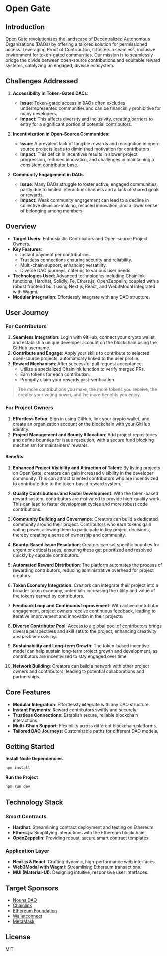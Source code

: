 # Open Gate

## Introduction

Open Gate revolutionizes the landscape of Decentralized Autonomous Organizations (DAOs) by offering a tailored solution for permissioned access. Leveraging Proof of Contribution, it fosters a seamless, inclusive environment for token-gated communities. Our mission is to seamlessly bridge the divide between open-source contributions and equitable reward systems, catalyzing an engaged, diverse ecosystem.

## Challenges Addressed

1. **Accessibility in Token-Gated DAOs**:
   - **Issue**: Token-gated access in DAOs often excludes underrepresented communities and can be financially prohibitive for many developers.
   - **Impact**: This affects diversity and inclusivity, creating barriers to entry for a significant portion of potential contributors.

2. **Incentivization in Open-Source Communities**:
   - **Issue**: A prevalent lack of tangible rewards and recognition in open-source projects leads to diminished motivation for contributors.
   - **Impact**: This deficit in incentives results in slower project progression, reduced innovation, and challenges in maintaining a consistent contributor base.

3. **Community Engagement in DAOs**:
   - **Issue**: Many DAOs struggle to foster active, engaged communities, partly due to limited interaction channels and a lack of shared goals or rewards.
   - **Impact**: Weak community engagement can lead to a decline in collective decision-making, reduced innovation, and a lower sense of belonging among members.

## Overview

- **Target Users**: Enthusiastic Contributors and Open-source Project Owners.
- **Key Features**:
  - Instant payment per contributions.
  - Trustless connections ensuring security and reliability.
  - Multi-chain support, enhancing versatility.
  - Diverse DAO journeys, catering to various user needs.
- **Technologies Used**: Advanced technologies including Chainlink functions, Hardhat, Solidly, Fe, Ethers.js, OpenZeppelin, coupled with a robust frontend built using Next.js, React, and Web3Modal integrated with Wagmi.
- **Modular Integration**: Effortlessly integrate with any DAO structure.

## User Journey

### For Contributors

1. **Seamless Integration**: Login with GitHub, connect your crypto wallet, and establish a unique developer account on the blockchain using the GitHub username.
2. **Contribute and Engage**: Apply your skills to contribute to selected open-source projects, automatically linked to the user profile.
3. **Reward Mechanism**: After successful pull request acceptance:
   - Utilize a specialized Chainlink function to verify merged PRs.
   - Earn tokens for each contribution.
   - Promptly claim your rewards post-verification.

> The more contributions you make, the more tokens you receive, the greater your voting power, and the more benefits you enjoy.

### For Project Owners

1. **Effortless Setup**: Sign in using GitHub, link your crypto wallet, and create an organization account on the blockchain with your GitHub identity.
2. **Project Management and Bounty Allocation**: Add project repositories and define bounties for issue resolution, with a secure fund blocking mechanism for maintainers' rewards.

#### Benefits

1. **Enhanced Project Visibility and Attraction of Talent**: By listing projects on Open Gate, creators can gain increased visibility in the developer community. This can attract talented contributors who are incentivized to contribute due to the token-based reward system.

2. **Quality Contributions and Faster Development**: With the token-based reward system, contributors are motivated to provide high-quality work. This can lead to faster development cycles and more robust code contributions.

3. **Community Building and Governance**: Creators can build a dedicated community around their project. Contributors who earn tokens gain voting power, allowing them to participate in key project decisions, thereby creating a sense of ownership and community.

4. **Bounty-Based Issue Resolution**: Creators can set specific bounties for urgent or critical issues, ensuring these get prioritized and resolved quickly by capable contributors.

5. **Automated Reward Distribution**: The platform automates the process of rewarding contributors, reducing administrative overhead for project creators.

6. **Token Economy Integration**: Creators can integrate their project into a broader token economy, potentially increasing the utility and value of the tokens earned by contributors.

7. **Feedback Loop and Continuous Improvement**: With active contributor engagement, project owners receive continuous feedback, leading to iterative improvement and innovation in their projects.

8. **Diverse Contributor Pool**: Access to a global pool of contributors brings diverse perspectives and skill sets to the project, enhancing creativity and problem-solving.

9. **Sustainability and Long-term Growth**: The token-based incentive model can help sustain long-term project growth and development, as contributors are incentivized to stay engaged over time.

10. **Network Building**: Creators can build a network with other project owners and contributors, leading to potential collaborations and partnerships.

## Core Features

- **Modular Integration**: Effortlessly integrate with any DAO structure.
- **Instant Payments**: Reward contributors swiftly and securely.
- **Trustless Connections**: Establish secure, reliable blockchain interactions.
- **Multi-Chain Support**: Flexibility across different blockchain platforms.
- **Tailored DAO Journeys**: Customizable paths for different DAO models.

## Getting Started

**Install Node Dependencies**
```bash
npm install
```

**Run the Project**
```bash
npm run dev
```

## Technology Stack

### Smart Contracts

- **Hardhat**: Streamlining contract deployment and testing on Ethereum.
- **Ethers.js**: Simplifying interactions with the Ethereum blockchain.
- **OpenZeppelin**: Providing robust, secure smart contract templates.

### Application Layer

- **Next.js & React**: Crafting dynamic, high-performance web interfaces.
- **Web3Modal with Wagmi**: Streamlining Ethereum transactions.
- **MUI (Material-UI)**: Designing intuitive, responsive user interfaces.

## Target Sponsors

- [Nouns DAO](https://ethglobal.com/events/istanbul/prizes#nouns-dao)
- [Chainlink](https://ethglobal.com/events/istanbul/prizes#chainlink)
- [Ethereum Foundation](https://ethglobal.com/events/istanbul/prizes#ethereum-foundation)
- [Walletconnect](https://ethglobal.com/events/istanbul/prizes#walletconnect)
- [MetaMask](https://ethglobal.com/events/istanbul/prizes#metamask)

## License

MIT

